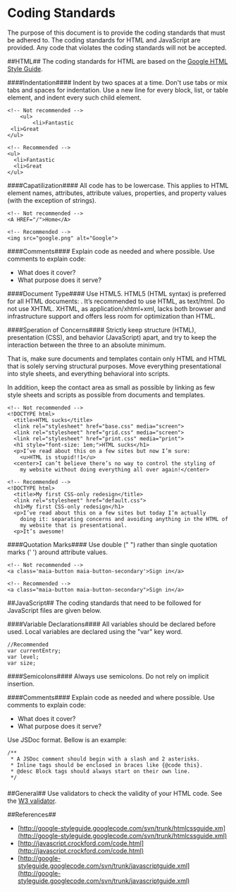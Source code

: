 Coding Standards
===============
The purpose of this document is to provide the coding standards that must be adhered to. The coding standards for HTML and JavaScript are provided. Any code that violates the coding standards will not be accepted.

##HTML##
The coding standards for HTML are based on the [Google HTML Style Guide](http://google-styleguide.googlecode.com/svn/trunk/htmlcssguide.xml).

####Indentation####
Indent by two spaces at a time. Don't use tabs or mix tabs and spaces for indentation. Use a new line for every block, list, or table element, and indent every such child element. 

	<!-- Not recommended -->
	 	<ul>
  	  		<li>Fantastic
     <li>Great
	</ul>

	<!-- Recommended -->
	<ul>
  	  <li>Fantastic
  	  <li>Great
	</ul>	

####Capatilization####
All code has to be lowercase. This applies to HTML element names, attributes, attribute values, properties, and property values (with the exception of strings). 

	<!-- Not recommended -->
	<A HREF="/">Home</A>
	
	<!-- Recommended -->
	<img src="google.png" alt="Google">

####Comments####
Explain code as needed and where possible. Use comments to explain code: 

- What does it cover?
- What purpose does it serve?

####Document Type####
Use HTML5. HTML5 (HTML syntax) is preferred for all HTML documents: <!DOCTYPE html>. It’s recommended to use HTML, as text/html. Do not use XHTML. XHTML, as application/xhtml+xml, lacks both browser and infrastructure support and offers less room for optimization than HTML.

####Speration of Concerns####
 Strictly keep structure (HTML), presentation (CSS), and behavior (JavaScript) apart, and try to keep the interaction between the three to an absolute minimum.

That is, make sure documents and templates contain only HTML and HTML that is solely serving structural purposes. Move everything presentational into style sheets, and everything behavioral into scripts.

In addition, keep the contact area as small as possible by linking as few style sheets and scripts as possible from documents and templates.

	<!-- Not recommended -->
	<!DOCTYPE html>
	  <title>HTML sucks</title>
	  <link rel="stylesheet" href="base.css" media="screen">
	  <link rel="stylesheet" href="grid.css" media="screen">
	  <link rel="stylesheet" href="print.css" media="print">
	  <h1 style="font-size: 1em;">HTML sucks</h1>
	  <p>I’ve read about this on a few sites but now I’m sure:
	    <u>HTML is stupid!!1</u>
	  <center>I can’t believe there’s no way to control the styling of
	    my website without doing everything all over again!</center>
	
	<!-- Recommended -->
	<!DOCTYPE html>
	  <title>My first CSS-only redesign</title>
	  <link rel="stylesheet" href="default.css">
	  <h1>My first CSS-only redesign</h1>
	  <p>I’ve read about this on a few sites but today I’m actually
	    doing it: separating concerns and avoiding anything in the HTML of
	    my website that is presentational.
	  <p>It’s awesome!

####Quotation Marks####
Use double (" ") rather than single quotation marks (' ') around attribute values.

	<!-- Not recommended -->
	<a class='maia-button maia-button-secondary'>Sign in</a>
	
	<!-- Recommended -->
	<a class="maia-button maia-button-secondary">Sign in</a>

##JavaScript##
The coding standards that need to be followed for JavaScript files are given below.

####Variable Declarations####
All variables should be declared before used. Local variables are declared using the "var" key word.

	//Recommended
	var currentEntry;
    var level;        
    var size;         

####Semicolons####
Always use semicolons. Do not rely on implicit insertion.

####Comments####
Explain code as needed and where possible. Use comments to explain code: 

- What does it cover?
- What purpose does it serve?

Use JSDoc format. Bellow is an example:
	
	/**
	 * A JSDoc comment should begin with a slash and 2 asterisks.
	 * Inline tags should be enclosed in braces like {@code this}.
	 * @desc Block tags should always start on their own line.
	 */

#### ####
#### ####
#### ####
#### ####
#### ####
#### ####

##General##
Use validators to check the validity of your HTML code. See the [W3 validator](http://validator.w3.org/nu).

##References##
- [http://google-styleguide.googlecode.com/svn/trunk/htmlcssguide.xm](http://google-styleguide.googlecode.com/svn/trunk/htmlcssguide.xml)
- [http://javascript.crockford.com/code.html](http://javascript.crockford.com/code.html)
- [http://google-styleguide.googlecode.com/svn/trunk/javascriptguide.xml](http://google-styleguide.googlecode.com/svn/trunk/javascriptguide.xml)
